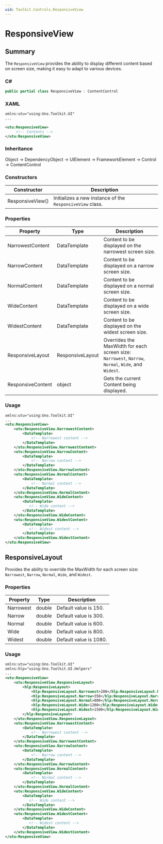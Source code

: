 ```yaml
---
uid: Toolkit.Controls.ResponsiveView
---
```

# ResponsiveView

## Summary

The `ResponsiveView` provides the ability to display different content based on screen size, making it easy to adapt to various devices.

### C#
```csharp
public partial class ResponsiveView : ContentControl
```

### XAML
```xml
xmlns:utu="using:Uno.Toolkit.UI"
...

<utu:ResponsiveView>
     <!-- Contents -->
</utu:ResponsiveView>
```

### Inheritance 
Object &#8594; DependencyObject &#8594; UIElement &#8594; FrameworkElement &#8594; Control &#8594; ContentControl

### Constructors
| Constructor      | Description                                               |
|------------------|-----------------------------------------------------------|
| ResponsiveView() | Initializes a new instance of the `ResponsiveView` class. |

### Properties
| Property          | Type             | Description                                                                                         |
| ----------------- | ---------------- | --------------------------------------------------------------------------------------------------- |
| NarrowestContent  | DataTemplate     | Content to be displayed on the narrowest screen size.                                               |
| NarrowContent     | DataTemplate     | Content to be displayed on a narrow screen size.                                                    |
| NormalContent     | DataTemplate     | Content to be displayed on a normal screen size.                                                    |
| WideContent       | DataTemplate     | Content to be displayed on a wide screen size.                                                      |
| WidestContent     | DataTemplate     | Content to be displayed on the widest screen size.                                                  |
| ResponsiveLayout  | ResponsiveLayout | Overrides the MaxWidth for each screen size: `Narrowest`, `Narrow`, `Normal`, `Wide`, and `Widest`. |
| ResponsiveContent | object           | Gets the current Content being displayed.                                                           |

### Usage

```xml
xmlns:utu="using:Uno.Toolkit.UI"
...
<utu:ResponsiveView>
    <utu:ResponsiveView.NarrowestContent>
        <DataTemplate>
            <!-- Narrowest content -->
        </DataTemplate>
    </utu:ResponsiveView.NarrowestContent>
    <utu:ResponsiveView.NarrowContent>
        <DataTemplate>
            <!-- Narrow content -->
        </DataTemplate>
    </utu:ResponsiveView.NarrowContent>
    <utu:ResponsiveView.NormalContent>
        <DataTemplate>
            <!-- Normal content -->
        </DataTemplate>
    </utu:ResponsiveView.NormalContent>
    <utu:ResponsiveView.WideContent>
        <DataTemplate>
           <!-- Wide content -->
        </DataTemplate>
    </utu:ResponsiveView.WideContent>
    <utu:ResponsiveView.WidestContent>
        <DataTemplate>
           <!-- Widest content -->
        </DataTemplate>
    </utu:ResponsiveView.WidestContent>
</utu:ResponsiveView>
```

## ResponsiveLayout
Provides the ability to override the MaxWidth for each screen size: `Narrowest`, `Narrow`, `Normal`, `Wide`, and `Widest`.

### Properties
| Property   | Type   | Description            |
| ---------- | ------ | ---------------------- |
| Narrowest  | double | Default value is 150.  |
| Narrow     | double | Default value is 300.  |
| Normal     | double | Default value is 600.  |
| Wide       | double | Default value is 800.  |
| Widest     | double | Default value is 1080. |

### Usage

```xml
xmlns:utu="using:Uno.Toolkit.UI"
xmlns:hlp="using:Uno.Toolkit.UI.Helpers"
...
<utu:ResponsiveView>
    <utu:ResponsiveView.ResponsiveLayout>
        <hlp:ResponsiveLayout>
            <hlp:ResponsiveLayout.Narrowest>200</hlp:ResponsiveLayout.Narrowest>
            <hlp:ResponsiveLayout.Narrow>350</hlp:ResponsiveLayout.Narrow>
            <hlp:ResponsiveLayout.Normal>800</hlp:ResponsiveLayout.Normal>
            <hlp:ResponsiveLayout.Wide>1200</hlp:ResponsiveLayout.Wide>
            <hlp:ResponsiveLayout.Widest>1500</hlp:ResponsiveLayout.Widest>
        </hlp:ResponsiveLayout>
    </utu:ResponsiveView.ResponsiveLayout>
    <utu:ResponsiveView.NarrowestContent>
        <DataTemplate>
            <!-- Narrowest content -->
        </DataTemplate>
    </utu:ResponsiveView.NarrowestContent>
    <utu:ResponsiveView.NarrowContent>
        <DataTemplate>
            <!-- Narrow content -->
        </DataTemplate>
    </utu:ResponsiveView.NarrowContent>
    <utu:ResponsiveView.NormalContent>
        <DataTemplate>
            <!-- Normal content -->
        </DataTemplate>
    </utu:ResponsiveView.NormalContent>
    <utu:ResponsiveView.WideContent>
        <DataTemplate>
           <!-- Wide content -->
        </DataTemplate>
    </utu:ResponsiveView.WideContent>
    <utu:ResponsiveView.WidestContent>
        <DataTemplate>
           <!-- Widest content -->
        </DataTemplate>
    </utu:ResponsiveView.WidestContent>
</utu:ResponsiveView>
```